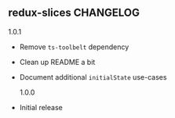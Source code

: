 ## redux-slices CHANGELOG

1.0.1

- Remove `ts-toolbelt` dependency
- Clean up README a bit
- Document additional `initialState` use-cases

  1.0.0

- Initial release
